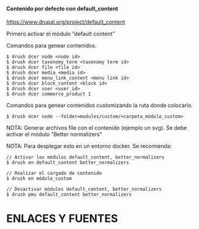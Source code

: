 #### Contenido por defecto con default_content
https://www.drupal.org/project/default_content

Primero activar el módulo “default content”

Comandos para genear contenidos.
```
$ drush dcer node <node id>
$ drush dcer taxonomy_term <taxonomy term id> 
$ drush dcer file <file id> 
$ drush dcer media <media id>
$ drush dcer menu_link_content <menu link id>
$ drush dcer block_content <block id>
$ drush dcer user <user_id>
$ drush dcer commerce_product 1
```

Comandos para genear contenidos customizando la ruta donde colocarlo.
```
$ drush dcer node --folder=modules/custom/<carpeta_módulo_custom>
```

NOTA: Generar archivos file con el contenido (ejemplo un svg). Se debe activar el módulo "Better normalizers"

NOTA: Para desplegar esto en un entorno docker. Se recomienda:
```
// Activar los módulos default_content, better_normalizers
$ drush en default_content better_normalizers

// Realizar el cargado de contenido 
$ drush en módulo_custom

// Desactivar módulos default_content, better_normalizers
$ drush pmu default_content better_normalizers
```

ENLACES Y FUENTES
=================
